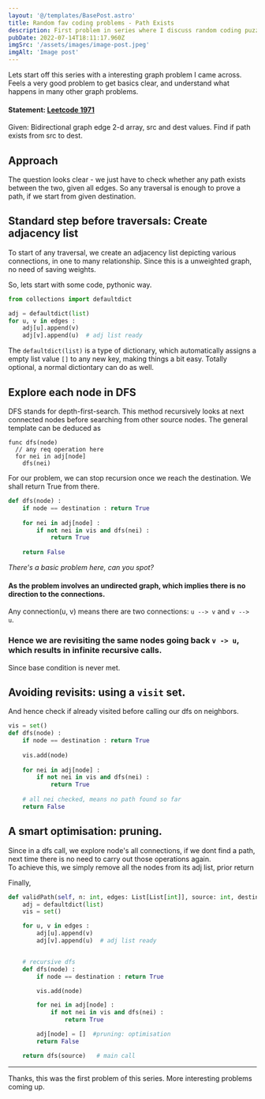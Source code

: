 ```yaml
---
layout: '@/templates/BasePost.astro'
title: Random fav coding problems - Path Exists
description: First problem in series where I discuss random coding puzzles I find interesting.
pubDate: 2022-07-14T18:11:17.960Z
imgSrc: '/assets/images/image-post.jpeg'
imgAlt: 'Image post'
---
```


Lets start off this series with a interesting graph problem I came across.
Feels a very good problem to get basics clear, and understand what happens in many other graph problems.

#### Statement: [Leetcode 1971](https://leetcode.com/problems/find-if-path-exists-in-graph/)

Given: Bidirectional graph edge 2-d array, src and dest values.
Find if path exists from src to dest.


## Approach
The question looks clear - we just have to check whether any path exists between the two, given all edges.
So any traversal is enough to prove a path, if we start from given destination.

## Standard step before traversals: Create adjacency list
To start of any traversal, we create an adjacency list depicting various connections, in one to many relationship.
Since this is a unweighted graph, no need of saving weights.

So, lets start with some code, pythonic way.
```python
from collections import defaultdict

adj = defaultdict(list)
for u, v in edges :
	adj[u].append(v)
	adj[v].append(u)  # adj list ready
```
The `defaultdict(list)` is a type of dictionary, which automatically assigns a empty list value `[]` to  any new key, making things a bit easy. Totally optional,  a normal dictiontary can do as well.

## Explore each node in DFS
DFS stands for depth-first-search. This method recursively looks at next connected nodes before searching from other source nodes.
The general template can be deduced as
```
func dfs(node)
  // any req operation here
  for nei in adj[node]
    dfs(nei)
```

For our problem, we can stop recursion once we reach the destination. We shall return True from there.

```python
def dfs(node) :
    if node == destination : return True
    
    for nei in adj[node] :
        if not nei in vis and dfs(nei) :
            return True
    
    return False
```

 *There's a basic problem here, can you spot?*
#### As the problem involves an undirected graph, which implies there is no direction to the connections.

Any connection(u, v) means there are two connections: `u --> v` and `v --> u`.

### Hence we are revisiting the same nodes going back `v -> u`, which results in infinite recursive calls.
Since base condition is never met.

## Avoiding revisits: using a `visit` set.
And hence check if already visited before calling our dfs on neighbors.

```python
vis = set()
def dfs(node) :
    if node == destination : return True
    
    vis.add(node)
    
    for nei in adj[node] :
        if not nei in vis and dfs(nei) :
            return True
    
    # all nei checked, means no path found so far
    return False
```

## A smart optimisation: pruning.
Since in a dfs call, we explore node's all connections, if we dont find a path, next time there is no need to carry out those operations again.<br/>
To achieve this, we simply remove all the nodes from its adj list, prior return


Finally,
```python
def validPath(self, n: int, edges: List[List[int]], source: int, destination: int) -> bool:
    adj = defaultdict(list)
    vis = set()

    for u, v in edges :
        adj[u].append(v)
        adj[v].append(u)  # adj list ready


    # recursive dfs
    def dfs(node) :
        if node == destination : return True

        vis.add(node)

        for nei in adj[node] :
            if not nei in vis and dfs(nei) :
                return True

        adj[node] = []  #pruning: optimisation
        return False

    return dfs(source)   # main call
```
---
Thanks, this was the first problem of this series. More interesting problems coming up.